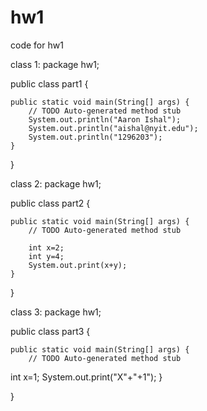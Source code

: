 # hw1
code for hw1


class 1:
package hw1;

public class part1 {

	public static void main(String[] args) {
		// TODO Auto-generated method stub
		System.out.println("Aaron Ishal");
		System.out.println("aishal@nyit.edu");
		System.out.println("1296203");
	}

}


class 2:
package hw1;

public class part2 {

	public static void main(String[] args) {
		// TODO Auto-generated method stub

		int x=2;
		int y=4;
		System.out.print(x+y);
	}

}


class 3:
package hw1;

public class part3 {

	public static void main(String[] args) {
		// TODO Auto-generated method stub
int x=1;
System.out.print("X"+"+1");
	}

}
